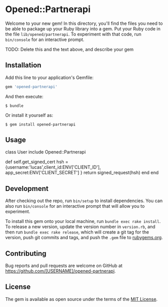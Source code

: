 # Opened::Partnerapi

Welcome to your new gem! In this directory, you'll find the files you need to be able to package up your Ruby library into a gem. Put your Ruby code in the file `lib/opened/partnerapi`. To experiment with that code, run `bin/console` for an interactive prompt.

TODO: Delete this and the text above, and describe your gem

## Installation

Add this line to your application's Gemfile:

```ruby
gem 'opened-partnerapi'
```

And then execute:

    $ bundle

Or install it yourself as:

    $ gem install opened-partnerapi

## Usage
 
class User
  include Opened::Partnerapi

  def self.get_signed_cert
    hsh = {username:'lucas',client_id:ENV['CLIENT_ID'], app_secret:ENV['CLIENT_SECRET'] }
    return signed_request(hsh)
  end
end

## Development

After checking out the repo, run `bin/setup` to install dependencies. You can also run `bin/console` for an interactive prompt that will allow you to experiment.

To install this gem onto your local machine, run `bundle exec rake install`. To release a new version, update the version number in `version.rb`, and then run `bundle exec rake release`, which will create a git tag for the version, push git commits and tags, and push the `.gem` file to [rubygems.org](https://rubygems.org).

## Contributing

Bug reports and pull requests are welcome on GitHub at https://github.com/[USERNAME]/opened-partnerapi.


## License

The gem is available as open source under the terms of the [MIT License](http://opensource.org/licenses/MIT).

